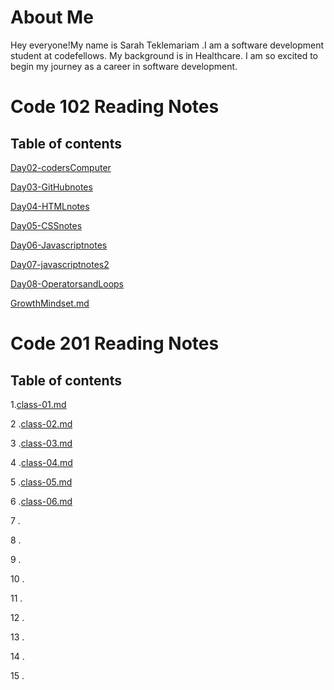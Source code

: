 # About Me

Hey everyone!My name is Sarah Teklemariam .I am a software development student at codefellows. My background is in Healthcare. I am so excited to begin my journey as a career in software development. 

# Code 102 Reading Notes

## Table of contents

<!-- [Day02-codersComputer](https://sarahtek.github.io/reading-notes/codersComputer) -->
[Day02-codersComputer](./Day02-codersComputer.md)

[Day03-GitHubnotes](./Day03-GitHubnotes)

[Day04-HTMLnotes](./Day04-HTMLnotes.md)

[Day05-CSSnotes](./Day05-CSSnotes.md)

[Day06-Javascriptnotes](./Day05-JavascriptNotes.md)

[Day07-javascriptnotes2](./Day07-javascript.md)

[Day08-OperatorsandLoops](./Day08-OperatorsandLoops.md)

[GrowthMindset.md](./GrowthMindset.md)



# Code 201 Reading Notes

## Table of contents


1.[class-01.md](class-01.md)

2 .[class-02.md](class-02.md)

3 .[class-03.md](class-03.md)

4 .[class-04.md](class-04.md)

5 .[class-05.md](class-05.md)

6 .[class-06.md](class-06.md)

7 .

8 .

9 .

10 .

11 .

12 .

13 .

14 .

15 .
